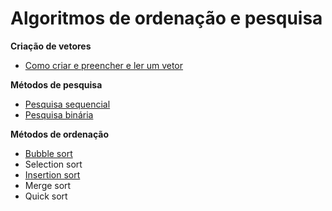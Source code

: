 # Algoritmos de ordenação e pesquisa

**Criação de vetores**
- [Como criar e preencher e ler um vetor](https://github.com/theandersonn/algoritmos-de-ordenacao-e-pesquisa/blob/master/criacao-de-vetores.md)

**Métodos de pesquisa**
- [Pesquisa sequencial](https://github.com/theandersonn/algoritmos-de-ordenacao-e-pesquisa/blob/master/pesquisa-sequencial.md)
- [Pesquisa binária](https://github.com/theandersonn/algoritmos-de-ordenacao-e-pesquisa/blob/master/pesquisa-binaria.md)

**Métodos de ordenação**
- [Bubble sort](https://github.com/theandersonn/algoritmos-de-ordenacao-e-pesquisa/blob/master/bubble-sort.md)
- Selection sort
- [Insertion sort](https://github.com/theandersonn/algoritmos-de-ordenacao-e-pesquisa/blob/master/insertion-sort.md)
- Merge sort
- Quick sort